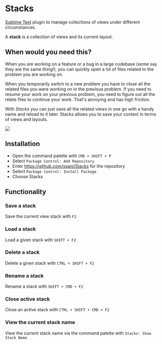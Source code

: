 # Stacks

[Sublime Text](https://www.sublimetext.com/) plugin to manage collections of views under different circumstances.

A **stack** is a collection of views and its current layout.

## When would you need this?

When you are working on a feature or a bug in a large codebase (some say they are the same thing!), you can quickly open a lot of files related to the problem you are working on.

When you temporarily switch to a new problem you have to close all the related files you were working on in the previous problem. If you need to resume your work on your previous problem, you need to figure out all the relate files to continue your work. That's annoying and has high friction.

With *Stacks* you can just save all the related views in one go with a handy name and reload to it later. Stacks allows you to save your context in terms of views and layouts.


![](stacks.gif)


## Installation

- Open the command palette with `CMD + SHIFT + P`
- Select `Package Control: Add Repository`
- Enter https://github.com/ssanj/Stacks for the repository
- Select `Package Control: Install Package`
- Choose Stacks


## Functionality

### Save a stack

Save the current view stack with  `F2`

### Load a stack

Load a given stack with  `SHIFT + F2`

### Delete a stack

Delete a given stack with `CTRL + SHIFT + F2`

### Rename a stack

Rename a stack with `SHIFT + CMD + F2`

### Close active stack

Close an active stack with `CTRL + SHIFT + CMD + F2`

### View the current stack name

View the current stack name via the command palette with `Stacks: Show Stack Name`

